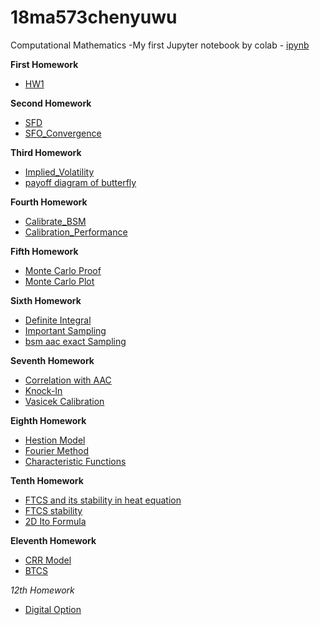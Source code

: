 # 18ma573chenyuwu
Computational Mathematics
-My first Jupyter notebook by colab - [ipynb](src/first_notebook_v01.ipynb)<br/>

__First Homework__
- [HW1](src/MA_573(HW1).ipynb)

__Second Homework__
- [SFD](src/SFD_operator.ipynb)
- [SFO_Convergence](src/FD_operator_with_higher_order_convergence.ipynb)

__Third Homework__
- [Implied_Volatility](src/Implied_Volatility.ipynb)
- [payoff diagram of butterfly](src/Payoff_diagram.ipynb)

__Fourth Homework__
- [Calibrate_BSM](src/Calibrate_BSM.ipynb)
- [Calibration_Performance](src/Calibration_Performance.ipynb)

__Fifth Homework__
- [Monte Carlo Proof](src/Monte_Carlo_Proof.ipynb)
- [Monte Carlo Plot](src/Monte_Carlo_Plot_RMSE.ipynb)

__Sixth Homework__
- [Definite Integral](src/Definite_Integral.ipynb)
- [Important Sampling](src/Important_Sampling.ipynb)
- [bsm aac exact Sampling](src/bsm_aac_exact.ipynb)

__Seventh Homework__
- [Correlation with AAC](src/Correlation_aac.ipynb)
- [Knock-In](src/Knock_in.ipynb)
- [Vasicek Calibration](src/Vasicek_Calibration.ipynb)

__Eighth Homework__
- [Hestion Model](src/Heston_Model.ipynb)
- [Fourier Method](src/Fourier_Method.ipynb)
- [Characteristic Functions](src/characteristic_functions.ipynb)

__Tenth Homework__
- [FTCS and its stability in heat equation](src/FTCS_and_Stability_in_a_Heat_Equation.ipynb)
- [FTCS stability](src/FTCS_Stability.ipynb)
- [2D Ito Formula](src/2_Dimensional_Ito.ipynb)

__Eleventh Homework__
- [CRR Model](src/CRR_Model.ipynb)
- [BTCS](src/BTCS_and_stability.ipynb)

_12th Homework_
- [Digital Option](src/Importance_sampling_with_digital_option.ipynb)
